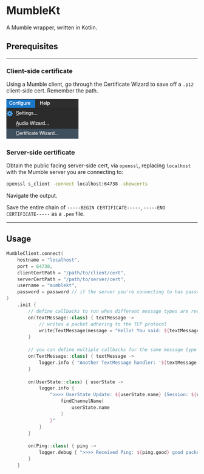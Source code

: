 # MumbleKt

A Mumble wrapper, written in Kotlin.

## Prerequisites

---
### Client-side certificate

Using a Mumble client, go through the Certificate Wizard to save off a `.p12` client-side cert.
Remember the path.

![certificate-wizard](assets/get-client-cert.png)

### Server-side certificate

Obtain the public facing server-side cert, via `openssl`, replacing `localhost` with the Mumble server you
are connecting to:

```bash
openssl s_client -connect localhost:64738 -showcerts
```
Navigate the output.

Save the entire chain of `-----BEGIN CERTIFICATE-----`, `-----END CERTIFICATE-----` as a `.pem` file.

---

## Usage

```kotlin
MumbleClient.connect(
    hostname = "localhost",
    port = 64738,
    clientCertPath = "/path/to/client/cert",
    serverCertPath = "/path/to/server/cert",
    username = "mumblekt",
    password = password // if the server you're connecting to has password based auth
)
    .init {
        // define callbacks to run when different message types are received
        on(TextMessage::class) { textMessage ->
            // writes a packet adhering to the TCP protocol
            write(TextMessage(message = "Hello! You said: ${textMessage.message}", channelId = textMessage.channelId))
        }

        // you can define multiple callbacks for the same message type
        on(TextMessage::class) { textMessage ->
            logger.info { "Another TextMessage handler: '${textMessage.message}'" }
        }

        on(UserState::class) { userState ->
            logger.info {
                ">>>> UserState Update: ${userState.name} (Session: ${userState.session}) is in channel ${
                    findChannelName(
                        userState.name
                    )
                }"
            }
        }

        on(Ping::class) { ping ->
            logger.debug { ">>>> Received Ping: ${ping.good} good packets, ${ping.lost} lost" }
        }
    }
```